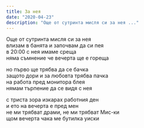 ```yaml
---
title: За нея
date: "2020-04-23"
description: "Още от сутринта мисля си за нея ..."
---
```


Още от сутринта мисля си за нея  
влизам в банята и започвам да си пея  
в 20:00 с нея имаме среща  
няма съмнение че вечерта ще е гореща  

но първо ще трябва да се бачка  
защото дори и за любовта трябва пачка  
на работа пред монитора блея  
нямам търпение да се видя с нея  

с триста зора изкарах работния ден  
и ето на вечерта е пред мен  
не ми трябват драми, не ми трябват Мис-ки  
щом вечерта чака ме бутилка уиски  